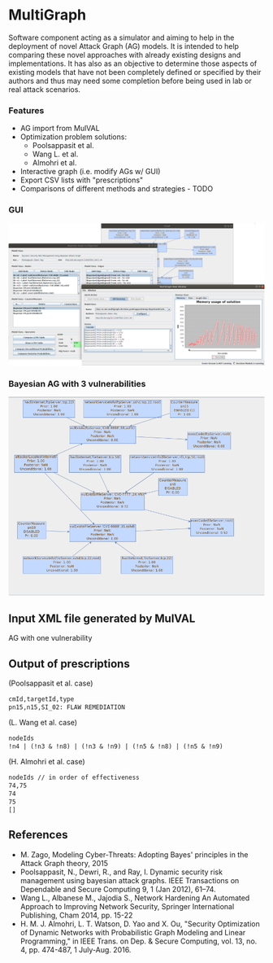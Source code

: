 # MultiGraph
Software component acting as a simulator and aiming to help in the deployment of novel Attack Graph (AG) models. 
It is intended to help comparing these novel approaches with already existing designs and implementations. 
It has also as an objective to determine those aspects of existing models that have not been completely defined or specified by their authors and thus may need some completion before being used in lab or real attack scenarios.  

### Features
* AG import from MulVAL
* Optimization problem solutions:
	* Poolsappasit et al.
	* Wang L. et al.
	* Almohri et al. 	
* Interactive graph (i.e. modify AGs w/ GUI)
* Export CSV lists with "prescriptions"
* Comparisons of different methods and strategies - TODO

### GUI 
![GUI](/src/es/um/multigraph/resources/images/MultiGraphScreen2.png)

### Bayesian AG with 3 vulnerabilities 
![Attack Graph](/src/es/um/multigraph/resources/images/MultiGraphScreen3.png)


## Input XML file generated by MulVAL 
AG with one vulnerability


## Output of prescriptions
(Poolsappasit et al. case)

```
cmId,targetId,type
pn15,n15,SI_02: FLAW REMEDIATION
```

(L. Wang et al. case)

```
nodeIds
!n4 | (!n3 & !n8) | (!n3 & !n9) | (!n5 & !n8) | (!n5 & !n9)
```

(H. Almohri et al. case)

```
nodeIds // in order of effectiveness
74,75
74
75
[]
```


## References   
* M. Zago, Modeling Cyber-Threats: Adopting Bayes' principles in the Attack Graph theory, 2015  
* Poolsappasit, N., Dewri, R., and Ray, I. Dynamic security risk management using bayesian attack graphs. IEEE Transactions on Dependable and Secure Computing 9, 1 (Jan 2012), 61–74.  
* Wang L., Albanese M., Jajodia S., Network Hardening An Automated Approach to Improving Network Security, Springer International Publishing, Cham 2014, pp. 15-22
* H. M. J. Almohri, L. T. Watson, D. Yao and X. Ou, "Security Optimization of Dynamic Networks with Probabilistic Graph Modeling and Linear Programming," in IEEE Trans. on Dep. & Secure Computing, vol. 13, no. 4, pp. 474-487, 1 July-Aug. 2016.

